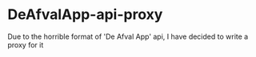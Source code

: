 # DeAfvalApp-api-proxy
Due to the horrible format of 'De Afval App' api, I have decided to write a proxy for it
